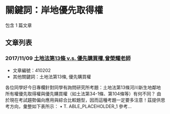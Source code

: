 # 關鍵詞：岸地優先取得權

包含 1 篇文章

## 文章列表

### 2017/11/09 [土地法第13條 v.s. 優先購買權,曾榮耀老師](../../articles/410202_%E5%9C%9F%E5%9C%B0%E6%B3%95%E7%AC%AC13%E6%A2%9D%20v.s.%20%E5%84%AA%E5%85%88%E8%B3%BC%E8%B2%B7%E6%AC%8A%2C%E6%9B%BE%E6%A6%AE%E8%80%80%E8%80%81%E5%B8%AB.md)
- 文章編號：410202
- 其他關鍵詞：土地法第13條, 優先購買權

各位同學好今日專欄針對同學有詢問研究所考題：土地法第13條河川新生地鄰地所有權優先取得權與優先購買權（如土法第34-1條、第104條等）有何不同？ 由於現在考試趨勢偏向應用與綜合比較題型，因而這種考題一定要多注意！茲提供思考方向，彙整如下表所示： • T. ABLE_PLACEHOLDER_1 參考...
